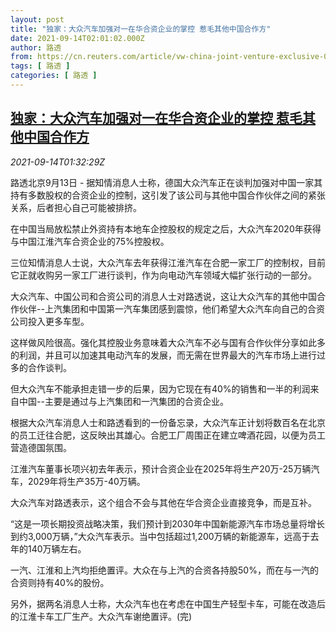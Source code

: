 ```yaml
---
layout: post
title: "独家：大众汽车加强对一在华合资企业的掌控 惹毛其他中国合作方"
date: 2021-09-14T02:01:02.000Z
author: 路透
from: https://cn.reuters.com/article/vw-china-joint-venture-exclusive-0913-mo-idCNKBS2GA03H
tags: [ 路透 ]
categories: [ 路透 ]
---
```

<!--1631584862000-->
[独家：大众汽车加强对一在华合资企业的掌控 惹毛其他中国合作方](https://cn.reuters.com/article/vw-china-joint-venture-exclusive-0913-mo-idCNKBS2GA03H)
------

<div>
<div><i>2021-09-14T01:32:29Z</i></div><p>路透北京9月13日 - 据知情消息人士称，德国大众汽车正在谈判加强对中国一家其持有多数股权的合资企业的控制，这引发了该公司与其他中国合作伙伴之间的紧张关系，后者担心自己可能被排挤。</p><p>在中国当局放松禁止外资持有本地车企控股权的规定之后，大众汽车2020年获得与中国江淮汽车合资企业的75%控股权。</p><p>三位知情消息人士说，大众汽车去年获得江淮汽车在合肥一家工厂的控制权，目前它正就收购另一家工厂进行谈判，作为向电动汽车领域大幅扩张行动的一部分。</p><p>大众汽车、中国公司和合资公司的消息人士对路透说，这让大众汽车的其他中国合作伙伴--上汽集团和中国第一汽车集团感到震惊，他们希望大众汽车向自己的合资公司投入更多车型。</p><p>这样做风险很高。强化其控股业务意味着大众汽车不必与国有合作伙伴分享如此多的利润，并且可以加速其电动汽车的发展，而无需在世界最大的汽车市场上进行过多的合作谈判。</p><p>但大众汽车不能承担走错一步的后果，因为它现在有40%的销售和一半的利润来自中国--主要是通过与上汽集团和一汽集团的合资企业。</p><p>根据大众汽车消息人士和路透看到的一份备忘录，大众汽车正计划将数百名在北京的员工迁往合肥，这反映出其雄心。合肥工厂周围正在建立啤酒花园，以便为员工营造德国氛围。</p><p>江淮汽车董事长项兴初去年表示，预计合资企业在2025年将生产20万-25万辆汽车，2029年将生产35万-40万辆。</p><p>大众汽车对路透表示，这个组合不会与其他在华合资企业直接竞争，而是互补。</p><p>“这是一项长期投资战略决策，我们预计到2030年中国新能源汽车市场总量将增长到约3,000万辆，”大众汽车表示。当中包括超过1,200万辆的新能源车，远高于去年的140万辆左右。</p><p>一汽、江淮和上汽均拒绝置评。大众在与上汽的合资各持股50%，而在与一汽的合资则持有40%的股份。</p><p>另外，据两名消息人士称，大众汽车也在考虑在中国生产轻型卡车，可能在改造后的江淮卡车工厂生产。大众汽车谢绝置评。(完)</p>
</div>
